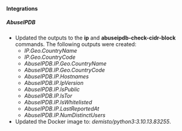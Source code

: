 #### Integrations
##### AbuseIPDB
- Updated the outputs to the **ip** and **abuseipdb-check-cidr-block** commands. The following outputs were created:
    - *IP.Geo.CountryName*
    - *IP.Geo.CountryCode*
    - *AbuseIPDB.IP.Geo.CountryName*
    - *AbuseIPDB.IP.Geo.CountryCode*
    - *AbuseIPDB.IP.Hostnames*
    - *AbuseIPDB.IP.IpVersion*
    - *AbuseIPDB.IP.IsPublic*
    - *AbuseIPDB.IP.IsTor*
    - *AbuseIPDB.IP.IsWhitelisted*
    - *AbuseIPDB.IP.LastReportedAt*
    - *AbuseIPDB.IP.NumDistinctUsers*
- Updated the Docker image to: *demisto/python3:3.10.13.83255*.